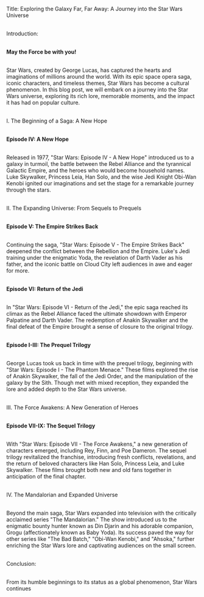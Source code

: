 Title: Exploring the Galaxy Far, Far Away: A Journey into the Star Wars Universe<br /><br />

Introduction:<br /><br />

<strong>May the Force be with you!</strong><br /><br />

Star Wars, created by George Lucas, has captured the hearts and imaginations of millions around the world. With its epic space opera saga, iconic characters, and timeless themes, Star Wars has become a cultural phenomenon. In this blog post, we will embark on a journey into the Star Wars universe, exploring its rich lore, memorable moments, and the impact it has had on popular culture.<br /><br />

I. The Beginning of a Saga: A New Hope<br /><br />

<strong>Episode IV: A New Hope</strong><br /><br />

Released in 1977, "Star Wars: Episode IV - A New Hope" introduced us to a galaxy in turmoil, the battle between the Rebel Alliance and the tyrannical Galactic Empire, and the heroes who would become household names. Luke Skywalker, Princess Leia, Han Solo, and the wise Jedi Knight Obi-Wan Kenobi ignited our imaginations and set the stage for a remarkable journey through the stars.<br /><br />

II. The Expanding Universe: From Sequels to Prequels<br /><br />

<strong>Episode V: The Empire Strikes Back</strong><br /><br />

Continuing the saga, "Star Wars: Episode V - The Empire Strikes Back" deepened the conflict between the Rebellion and the Empire. Luke's Jedi training under the enigmatic Yoda, the revelation of Darth Vader as his father, and the iconic battle on Cloud City left audiences in awe and eager for more.<br /><br />

<strong>Episode VI: Return of the Jedi</strong><br /><br />

In "Star Wars: Episode VI - Return of the Jedi," the epic saga reached its climax as the Rebel Alliance faced the ultimate showdown with Emperor Palpatine and Darth Vader. The redemption of Anakin Skywalker and the final defeat of the Empire brought a sense of closure to the original trilogy.<br /><br />

<strong>Episode I-III: The Prequel Trilogy</strong><br /><br />

George Lucas took us back in time with the prequel trilogy, beginning with "Star Wars: Episode I - The Phantom Menace." These films explored the rise of Anakin Skywalker, the fall of the Jedi Order, and the manipulation of the galaxy by the Sith. Though met with mixed reception, they expanded the lore and added depth to the Star Wars universe.<br /><br />

III. The Force Awakens: A New Generation of Heroes<br /><br />

<strong>Episode VII-IX: The Sequel Trilogy</strong><br /><br />

With "Star Wars: Episode VII - The Force Awakens," a new generation of characters emerged, including Rey, Finn, and Poe Dameron. The sequel trilogy revitalized the franchise, introducing fresh conflicts, revelations, and the return of beloved characters like Han Solo, Princess Leia, and Luke Skywalker. These films brought both new and old fans together in anticipation of the final chapter.<br /><br />

IV. The Mandalorian and Expanded Universe<br /><br />

Beyond the main saga, Star Wars expanded into television with the critically acclaimed series "The Mandalorian." The show introduced us to the enigmatic bounty hunter known as Din Djarin and his adorable companion, Grogu (affectionately known as Baby Yoda). Its success paved the way for other series like "The Bad Batch," "Obi-Wan Kenobi," and "Ahsoka," further enriching the Star Wars lore and captivating audiences on the small screen.<br /><br />

Conclusion:<br /><br />

From its humble beginnings to its status as a global phenomenon, Star Wars continues
